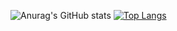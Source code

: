 ![Anurag's GitHub stats](https://github-readme-stats.vercel.app/api?username=Sh0JS&show_icons=true&theme=dark)
[![Top Langs](https://github-readme-stats.vercel.app/api/top-langs/?username=Sh0JS)](https://github.com/anuraghazra/github-readme-stats)

